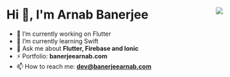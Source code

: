 

<h1 align="left">Hi 🙏, I'm Arnab Banerjee <img src="https://komarev.com/ghpvc/?username=hurbes&label=Hits&style=flat-square" align="right" /></h1>

- 🔭 I’m currently working on Flutter
- 🌱 I’m currently learning Swift
- 💬 Ask me about  **Flutter, Firebase and Ionic**
- ⚡ Portfolio:  **banerjeearnab.com**
- 📫 How to reach me:  **dev@banerjeearnab.com**

